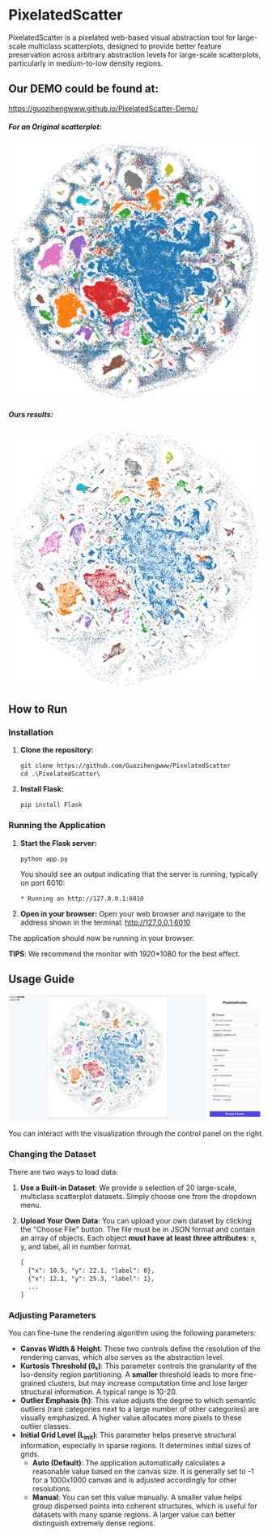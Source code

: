 # PixelatedScatter

PixelatedScatter is a pixelated web-based visual abstraction tool for large-scale multiclass scatterplots, designed to provide better feature preservation across arbitrary abstraction levels for large-scale scatterplots, particularly in medium-to-low density regions.

## Our DEMO could be found at:

https://guozihengwww.github.io/PixelatedScatter-Demo/



##### For an Original scatterplot:

![image-20250707063158167](img/image-20250707063158167.png)



##### Ours results:

![ours](img/ours.png)

## How to Run

### Installation

1. **Clone the repository:**

   ```
   git clone https://github.com/Guozihengwww/PixelatedScatter
   cd .\PixelatedScatter\
   ```

2. **Install Flask:**

   ```
   pip install Flask
   ```

### Running the Application

1. **Start the Flask server:**

   ```
   python app.py
   ```

   You should see an output indicating that the server is running, typically on port 6010:

   ```
   * Running on http://127.0.0.1:6010
   ```

2. **Open in your browser:**
   Open your web browser and navigate to the address shown in the terminal:
   http://127.0.0.1:6010

The application should now be running in your browser.

**TIPS**: We recommend the monitor with 1920*1080 for the best effect.



## Usage Guide

![image-20250707063725039](img/image-20250707063725039.png)

You can interact with the visualization through the control panel on the right.

### Changing the Dataset

There are two ways to load data:

1. **Use a Built-in Dataset**: We provide a selection of 20 large-scale, multiclass scatterplot datasets. Simply choose one from the dropdown menu.

2. **Upload Your Own Data**: You can upload your own dataset by clicking the "Choose File" button. The file must be in JSON format and contain an array of objects. Each object **must have at least three attributes**: x, y, and label, all in number format.

   ```
   [
     {"x": 10.5, "y": 22.1, "label": 0},
     {"x": 12.1, "y": 25.3, "label": 1},
     ...
   ]
   ```

### Adjusting Parameters

You can fine-tune the rendering algorithm using the following parameters:

- **Canvas Width & Height**: These two controls define the resolution of the rendering canvas, which also serves as the abstraction level.
- **Kurtosis Threshold (θₖ)**: This parameter controls the granularity of the iso-density region partitioning. A **smaller** threshold leads to more fine-grained clusters, but may increase computation time and lose larger structural information. A typical range is 10-20.
- **Outlier Emphasis (h)**: This value adjusts the degree to which semantic outliers (rare categories next to a large number of other categories) are visually emphasized. A higher value allocates more pixels to these outlier classes.
- **Initial Grid Level (L<sub>init</sub>)**: This parameter helps preserve structural information, especially in sparse regions. It determines initial sizes of grids.
  - **Auto (Default)**: The application automatically calculates a reasonable value based on the canvas size. It is generally set to -1 for a 1000x1000 canvas and is adjusted accordingly for other resolutions.
  - **Manual**: You can set this value manually. A smaller value helps group dispersed points into coherent structures, which is useful for datasets with many sparse regions.  A larger value can better distinguish extremely dense regions.
